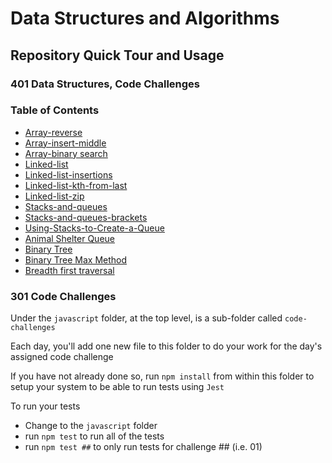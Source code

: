 # Data Structures and Algorithms

## Repository Quick Tour and Usage

### 401 Data Structures, Code Challenges

### Table of Contents

- [Array-reverse](./python/docs/array_reverse/README.md)
- [Array-insert-middle](./python/docs/array_insert_middle/README.md)
- [Array-binary search](./python/docs/array_binary_search/README.md)
- [Linked-list](./python/docs/linked_list/README.md)
- [Linked-list-insertions](./python/docs/linked_list_insertions/README.md)
- [Linked-list-kth-from-last](/data-structures-and-algorithms/python/docs/linked_list_kth/README.md)
- [Linked-list-zip](./python/docs/linked_list_zip/README.md)
- [Stacks-and-queues](./python/docs/stack_and_queue/README.md)
- [Stacks-and-queues-brackets](./python/docs/stack_queue_brackets/README.md)
- [Using-Stacks-to-Create-a-Queue](./python/docs/stack_queue_pseudo/README.md)
- [Animal Shelter Queue](./python/docs/stack_queue_animal_shelter/README.md)
- [Binary Tree](./python/docs/trees/README.md)
- [Binary Tree Max Method](./python/docs/tree_max/README.md)
- [Breadth first traversal](./python/docs/tree_breadth_first/README.md)

### 301 Code Challenges

Under the `javascript` folder, at the top level, is a sub-folder called `code-challenges`

Each day, you'll add one new file to this folder to do your work for the day's assigned code challenge

If you have not already done so, run `npm install` from within this folder to setup your system to be able to run tests using `Jest`

To run your tests

- Change to the `javascript` folder
- run `npm test` to run all of the tests
- run `npm test ##` to only run tests for challenge ## (i.e. 01)
